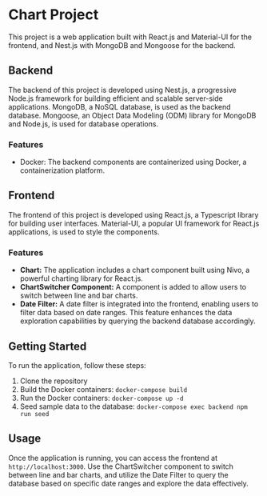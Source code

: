 # Chart Project

This project is a web application built with React.js and Material-UI for the frontend, and Nest.js with MongoDB and Mongoose for the backend.

## Backend

The backend of this project is developed using Nest.js, a progressive Node.js framework for building efficient and scalable server-side applications. MongoDB, a NoSQL database, is used as the backend database. Mongoose, an Object Data Modeling (ODM) library for MongoDB and Node.js, is used for database operations.

### Features

- Docker: The backend components are containerized using Docker, a containerization platform.

## Frontend

The frontend of this project is developed using React.js, a Typescript library for building user interfaces. Material-UI, a popular UI framework for React.js applications, is used to style the components.

### Features

- **Chart:** The application includes a chart component built using Nivo, a powerful charting library for React.js.
- **ChartSwitcher Component:** A component is added to allow users to switch between line and bar charts.
- **Date Filter:** A date filter is integrated into the frontend, enabling users to filter data based on date ranges. This feature enhances the data exploration capabilities by querying the backend database accordingly.

## Getting Started

To run the application, follow these steps:

1. Clone the repository
2. Build the Docker containers: `docker-compose build`
3. Run the Docker containers: `docker-compose up -d`
4. Seed sample data to the database: `docker-compose exec backend npm run seed`

## Usage

Once the application is running, you can access the frontend at `http://localhost:3000`. Use the ChartSwitcher component to switch between line and bar charts, and utilize the Date Filter to query the database based on specific date ranges and explore the data effectively.
